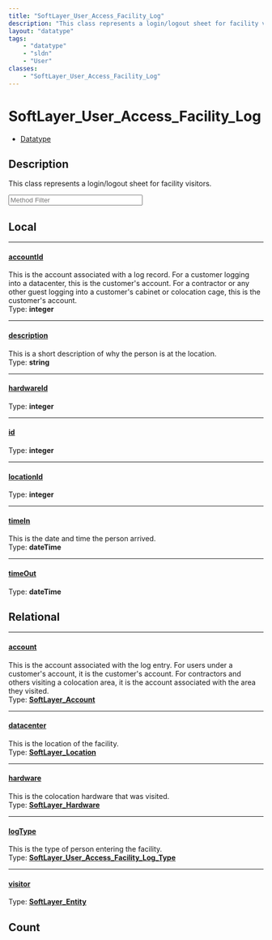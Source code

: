 ```yaml
---
title: "SoftLayer_User_Access_Facility_Log"
description: "This class represents a login/logout sheet for facility visitors."
layout: "datatype"
tags:
    - "datatype"
    - "sldn"
    - "User"
classes:
    - "SoftLayer_User_Access_Facility_Log"
---
```


# SoftLayer_User_Access_Facility_Log
<div id='service-datatype'>
    <ul id='sldn-reference-tabs'>
        <li id='datatype'> <a href='/reference/datatypes/SoftLayer_User_Access_Facility_Log' >Datatype</a></li>
    </ul>
</div>

## Description 
This class represents a login/logout sheet for facility visitors.





<!-- Service Filer BEGIN -->
<div class="view-filters">
        <div class="clearfix">
            <div class="search-input-box">
                <input placeholder="Method Filter" onkeyup="titleSearch(inputId='prop-input', divId='properties', elementClass='prop-row')" 
                    type="text" id="prop-input" value="" size="30" maxlength="128" class="form-text">
            </div>
        </div>
</div>
<!-- Service Filer END -->

<div id="properties" class="content">
<div id="localProperties" class="prop-content" >

## Local
-----
[accountId]: #accountid
#### [accountId]
This is the account associated with a log record. For a customer logging into a datacenter, this is the customer's account. For a contractor or any other guest logging into a customer's cabinet or colocation cage, this is the customer's account.   
<span class="type-label">Type: </span>**integer**

-----
[description]: #description
#### [description]
This is a short description of why the person is at the location.   
<span class="type-label">Type: </span>**string**

-----
[hardwareId]: #hardwareid
#### [hardwareId]
  
<span class="type-label">Type: </span>**integer**

-----
[id]: #id
#### [id]
  
<span class="type-label">Type: </span>**integer**

-----
[locationId]: #locationid
#### [locationId]
  
<span class="type-label">Type: </span>**integer**

-----
[timeIn]: #timein
#### [timeIn]
This is the date and time the person arrived.   
<span class="type-label">Type: </span>**dateTime**

-----
[timeOut]: #timeout
#### [timeOut]
  
<span class="type-label">Type: </span>**dateTime**

</div>
<!-- LOCAL PROPERTY END -->

<div id="relationalProperties"  class="prop-content" >

## Relational
-----
[account]: #account
#### [account]
This is the account associated with the log entry. For users under a customer's account, it is the customer's account. For contractors and others visiting a colocation area, it is the account associated with the area they visited.  
<span class="type-label">Type: </span>**<a href='/reference/datatypes/SoftLayer_Account'>SoftLayer_Account </a>**

-----
[datacenter]: #datacenter
#### [datacenter]
This is the location of the facility.  
<span class="type-label">Type: </span>**<a href='/reference/datatypes/SoftLayer_Location'>SoftLayer_Location </a>**

-----
[hardware]: #hardware
#### [hardware]
This is the colocation hardware that was visited.  
<span class="type-label">Type: </span>**<a href='/reference/datatypes/SoftLayer_Hardware'>SoftLayer_Hardware </a>**

-----
[logType]: #logtype
#### [logType]
This is the type of person entering the facility.  
<span class="type-label">Type: </span>**<a href='/reference/datatypes/SoftLayer_User_Access_Facility_Log_Type'>SoftLayer_User_Access_Facility_Log_Type </a>**

-----
[visitor]: #visitor
#### [visitor]
  
<span class="type-label">Type: </span>**<a href='/reference/datatypes/SoftLayer_Entity'>SoftLayer_Entity </a>**


## Count
</div>


